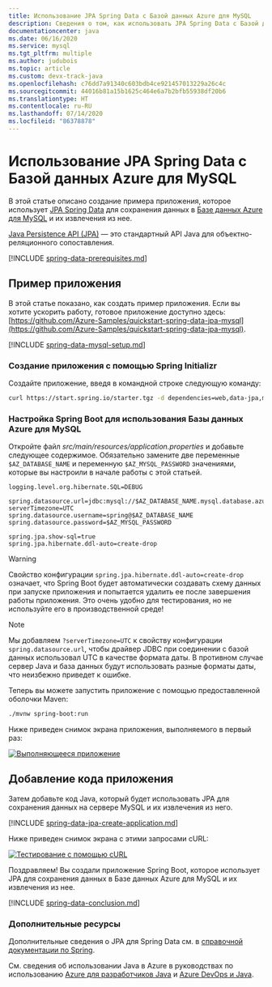 ```yaml
---
title: Использование JPA Spring Data с Базой данных Azure для MySQL
description: Сведения о том, как использовать JPA Spring Data с Базой данных Azure для MySQL.
documentationcenter: java
ms.date: 06/16/2020
ms.service: mysql
ms.tgt_pltfrm: multiple
ms.author: judubois
ms.topic: article
ms.custom: devx-track-java
ms.openlocfilehash: c76dd7a91340c603bdb4ce921457013229a26c4c
ms.sourcegitcommit: 44016b81a15b1625c464e6a7b2bfb55938df20b6
ms.translationtype: HT
ms.contentlocale: ru-RU
ms.lasthandoff: 07/14/2020
ms.locfileid: "86378878"
---
```

# <a name="use-spring-data-jpa-with-azure-database-for-mysql"></a>Использование JPA Spring Data с Базой данных Azure для MySQL

В этой статье описано создание примера приложения, которое использует [JPA Spring Data](https://spring.io/projects/spring-data-jpa) для сохранения данных в [Базе данных Azure для MySQL](https://docs.microsoft.com/azure/mysql/) и их извлечения из нее.

[Java Persistence API (JPA)](https://en.wikipedia.org/wiki/Java_Persistence_API) — это стандартный API Java для объектно-реляционного сопоставления.

[!INCLUDE [spring-data-prerequisites.md](includes/spring-data-prerequisites.md)]

## <a name="sample-application"></a>Пример приложения

В этой статье показано, как создать пример приложения. Если вы хотите ускорить работу, готовое приложение доступно здесь: [https://github.com/Azure-Samples/quickstart-spring-data-jpa-mysql](https://github.com/Azure-Samples/quickstart-spring-data-jpa-mysql).

[!INCLUDE [spring-data-mysql-setup.md](includes/spring-data-mysql-setup.md)]

### <a name="generate-the-application-by-using-spring-initializr"></a>Создание приложения с помощью Spring Initializr

Создайте приложение, введя в командной строке следующую команду:

```bash
curl https://start.spring.io/starter.tgz -d dependencies=web,data-jpa,mysql -d baseDir=azure-database-workshop -d bootVersion=2.3.1.RELEASE -d javaVersion=8 | tar -xzvf -
```

### <a name="configure-spring-boot-to-use-azure-database-for-mysql"></a>Настройка Spring Boot для использования Базы данных Azure для MySQL

Откройте файл *src/main/resources/application.properties* и добавьте следующее содержимое. Обязательно замените две переменные `$AZ_DATABASE_NAME` и переменную `$AZ_MYSQL_PASSWORD` значениями, которые вы настроили в начале работы с этой статьей.

```properties
logging.level.org.hibernate.SQL=DEBUG

spring.datasource.url=jdbc:mysql://$AZ_DATABASE_NAME.mysql.database.azure.com:3306/demo?serverTimezone=UTC
spring.datasource.username=spring@$AZ_DATABASE_NAME
spring.datasource.password=$AZ_MYSQL_PASSWORD

spring.jpa.show-sql=true
spring.jpa.hibernate.ddl-auto=create-drop
```

> [!WARNING]
> Свойство конфигурации `spring.jpa.hibernate.ddl-auto=create-drop` означает, что Spring Boot будет автоматически создавать схему данных при запуске приложения и попытается удалить ее после завершения работы приложения. Это очень удобно для тестирования, но не используйте его в производственной среде!

> [!NOTE]
> Мы добавляем `?serverTimezone=UTC` к свойству конфигурации `spring.datasource.url`, чтобы драйвер JDBC при соединении с базой данных использовал UTC в качестве формата даты. В противном случае сервер Java и база данных будут использовать разные форматы даты, что неизбежно приведет к ошибке.

Теперь вы можете запустить приложение с помощью предоставленной оболочки Maven:

```bash
./mvnw spring-boot:run
```

Ниже приведен снимок экрана приложения, выполняемого в первый раз:

[![Выполняющееся приложение](media/configure-spring-data-jpa-with-azure-mysql/create-mysql-01.png)](media/configure-spring-data-jpa-with-azure-mysql/create-mysql-01.png#lightbox)

## <a name="code-the-application"></a>Добавление кода приложения

Затем добавьте код Java, который будет использовать JPA для сохранения данных на сервере MySQL и их извлечения из него.

[!INCLUDE [spring-data-jpa-create-application.md](includes/spring-data-jpa-create-application.md)]

Ниже приведен снимок экрана с этими запросами cURL:

[![Тестирование с помощью cURL](media/configure-spring-data-jpa-with-azure-mysql/create-mysql-02.png)](media/configure-spring-data-jpa-with-azure-mysql/create-mysql-02.png#lightbox)

Поздравляем! Вы создали приложение Spring Boot, которое использует JPA для сохранения данных в Базе данных Azure для MySQL и их извлечения из нее.

[!INCLUDE [spring-data-conclusion.md](includes/spring-data-conclusion.md)]

### <a name="additional-resources"></a>Дополнительные ресурсы

Дополнительные сведения о JPA для Spring Data см. в [справочной документации по Spring](https://docs.spring.io/spring-data/jpa/docs/current/reference/html/#reference).

См. сведения об использовании Java в Azure в руководствах по использованию [Azure для разработчиков Java](/azure/developer/java/) и [Azure DevOps и Java](/azure/devops/).
